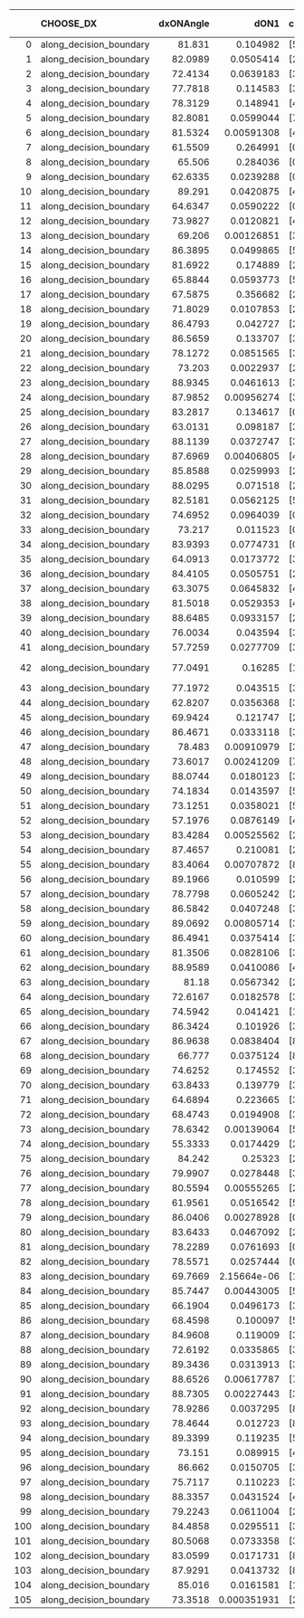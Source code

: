 |     | CHOOSE_DX               |   dxONAngle |        dON1 | cIDON1   |   dON_patch_1 |   nTON |         dON |   dxOFFAngle |       dOFF1 | cIDOFF1   |   dOFF_patch_1 |   nTOFF |        dOFF | SUCCESS   |   nExp |   dual_point_id |   subpoint_time_seconds |   total_execution_time |       logp |        dOFF/dON | Vote dOFF>dON   |
|----:|:------------------------|------------:|------------:|:---------|--------------:|-------:|------------:|-------------:|------------:|:----------|---------------:|--------:|------------:|:----------|-------:|----------------:|------------------------:|-----------------------:|-----------:|----------------:|:----------------|
|   0 | along_decision_boundary |     81.831  | 0.104982    | [5 9]    |   0.104982    |      1 | 0.104982    |      89.6032 | 0.156944    | [5 9]     |    0.156944    |       1 | 0.156944    | True      |      1 |               1 |                1.40574  |                1.7355  |  0         |     1.49496     | True            |
|   1 | along_decision_boundary |     82.0989 | 0.0505414   | [2 7]    |   0.0505414   |      1 | 0.0505414   |      81.6142 | 0.193748    | [2 7]     |    0.193748    |       1 | 0.193748    | True      |      2 |               3 |                1.19511  |                4.57724 | -0.5       |     3.83346     | True            |
|   2 | along_decision_boundary |     72.4134 | 0.0639183   | [3 7]    |   0.0639183   |      1 | 0.0639183   |      85.8237 | 0.0884319   | [3 7]     |    0.0884319   |       1 | 0.0884319   | True      |      3 |               4 |                0.973925 |                5.56012 | -1         |     1.38351     | True            |
|   3 | along_decision_boundary |     77.7818 | 0.114583    | [3 6]    |   0.114583    |      1 | 0.114583    |      76.6537 | 0.176506    | [3 6]     |    0.176506    |       1 | 0.176506    | True      |      4 |               6 |                1.31258  |                6.90724 | -1.5       |     1.54042     | True            |
|   4 | along_decision_boundary |     78.3129 | 0.148941    | [4 9]    |   0.148941    |      1 | 0.148941    |      85.3997 | 0.176098    | [4 9]     |    0.176098    |       1 | 0.176098    | True      |      5 |               8 |                1.20757  |                8.13877 | -2         |     1.18234     | True            |
|   5 | along_decision_boundary |     82.8081 | 0.0599044   | [7 9]    |   0.0599044   |      1 | 0.0599044   |      88.3052 | 0.0567854   | [7 9]     |    0.0567854   |       1 | 0.0567854   | False     |      6 |              11 |                0.941938 |                9.14848 | -2.5       |     0.947935    | False           |
|   6 | along_decision_boundary |     81.5324 | 0.00591308  | [4 9]    |   0.00591308  |      1 | 0.00591308  |      89.4223 | 0.00402187  | [4 9]     |    0.00402187  |       1 | 0.00402187  | False     |      7 |              12 |                0.657293 |                9.81273 | -1.33333   |     0.680165    | False           |
|   7 | along_decision_boundary |     61.5509 | 0.264991    | [0 1]    |   0.264991    |      1 | 0.264991    |      68.8065 | 0.0431701   | [0 1]     |    0.0431701   |       1 | 0.0431701   | False     |      8 |              13 |                0.905114 |               10.7228  | -0.642857  |     0.162911    | False           |
|   8 | along_decision_boundary |     65.506  | 0.284036    | [0 1]    |   0.284036    |      1 | 0.284036    |      68.4652 | 0.0283565   | [0 1]     |    0.0283565   |       1 | 0.0283565   | False     |      9 |              14 |                0.838601 |               11.5714  | -0.25      |     0.0998342   | False           |
|   9 | along_decision_boundary |     62.6335 | 0.0239288   | [0 1]    |   0.0239288   |      1 | 0.0239288   |      64.1677 | 0.690498    | [0 1]     |    0.690498    |       1 | 0.690498    | True      |     10 |              15 |                0.759281 |               12.3403  | -0.0555556 |    28.8564      | True            |
|  10 | along_decision_boundary |     89.291  | 0.0420875   | [4 8]    |   0.0420875   |      1 | 0.0420875   |      84.5887 | 0.040987    | [4 8]     |    0.040987    |       1 | 0.040987    | False     |     11 |              17 |                1.02243  |               13.3849  | -0.2       |     0.973852    | False           |
|  11 | along_decision_boundary |     64.6347 | 0.0590222   | [0 9]    |   0.0590222   |      1 | 0.0590222   |      78.88   | 0.119597    | [0 9]     |    0.119597    |       1 | 0.119597    | True      |     12 |              20 |                1.0793   |               14.5127  | -0.0454545 |     2.0263      | True            |
|  12 | along_decision_boundary |     73.9827 | 0.0120821   | [4 5]    |   0.0120821   |      1 | 0.0120821   |      82.8908 | 0.0408462   | [4 5]     |    0.0408462   |       1 | 0.0408462   | True      |     13 |              21 |                0.93371  |               15.4513  | -0.166667  |     3.38072     | True            |
|  13 | along_decision_boundary |     69.206  | 0.00126851  | [3 6]    |   0.00126851  |      1 | 0.00126851  |      75.6127 | 0.105436    | [3 6]     |    0.105436    |       1 | 0.105436    | True      |     14 |              22 |                0.808631 |               16.265   | -0.346154  |    83.1179      | True            |
|  14 | along_decision_boundary |     86.3895 | 0.0499865   | [5 7]    |   0.0499865   |      1 | 0.0499865   |      75.9358 | 0.0572756   | [5 7]     |    0.0572756   |       1 | 0.0572756   | True      |     15 |              23 |                0.817895 |               17.0909  | -0.571429  |     1.14582     | True            |
|  15 | along_decision_boundary |     81.6922 | 0.174889    | [2 4]    |   0.174889    |      1 | 0.174889    |      86.9695 | 0.0159723   | [2 4]     |    0.0159723   |       1 | 0.0159723   | False     |     16 |              24 |                0.905566 |               18.0045  | -0.833333  |     0.0913285   | False           |
|  16 | along_decision_boundary |     65.8844 | 0.0593773   | [5 6]    |   0.0593773   |      1 | 0.0593773   |      75.1366 | 0.0232247   | [5 6]     |    0.0232247   |       1 | 0.0232247   | False     |     17 |              25 |                0.832391 |               18.8452  | -0.5       |     0.391138    | False           |
|  17 | along_decision_boundary |     67.5875 | 0.356682    | [2 5]    |   0.356682    |      1 | 0.356682    |      69.7311 | 0.0915112   | [2 5]     |    0.0915112   |       1 | 0.0915112   | False     |     18 |              28 |                0.721066 |               19.6325  | -0.264706  |     0.256563    | False           |
|  18 | along_decision_boundary |     71.8029 | 0.0107853   | [2 4]    |   0.0107853   |      1 | 0.0107853   |      77.7637 | 0.0254002   | [2 4]     |    0.0254002   |       1 | 0.0254002   | True      |     19 |              29 |                0.746635 |               20.3871  | -0.111111  |     2.35508     | True            |
|  19 | along_decision_boundary |     86.4793 | 0.042727    | [2 7]    |   0.042727    |      1 | 0.042727    |      88.5172 | 0.175379    | [2 7]     |    0.175379    |       1 | 0.175379    | True      |     20 |              31 |                1.80136  |               22.2332  | -0.236842  |     4.10464     | True            |
|  20 | along_decision_boundary |     86.5659 | 0.133707    | [3 5]    |   0.133707    |      1 | 0.133707    |      80.8919 | 0.0489732   | [3 5]     |    0.0489732   |       1 | 0.0489732   | False     |     21 |              32 |                0.942846 |               23.1841  | -0.4       |     0.366273    | False           |
|  21 | along_decision_boundary |     78.1272 | 0.0851565   | [3 6]    |   0.0851565   |      1 | 0.0851565   |      80.8166 | 0.0772011   | [3 6]     |    0.0772011   |       1 | 0.0772011   | False     |     22 |              34 |                1.48208  |               24.7057  | -0.214286  |     0.906579    | False           |
|  22 | along_decision_boundary |     73.203  | 0.0022937   | [2 3]    |   0.0022937   |      1 | 0.0022937   |      81.5738 | 0.136962    | [2 3]     |    0.136962    |       1 | 0.136962    | True      |     23 |              35 |                0.765669 |               25.4794  | -0.0909091 |    59.7121      | True            |
|  23 | along_decision_boundary |     88.9345 | 0.0461613   | [3 5]    |   0.0461613   |      1 | 0.0461613   |      81.0834 | 0.0100088   | [3 5]     |    0.0100088   |       1 | 0.0100088   | False     |     24 |              36 |                0.728097 |               26.2145  | -0.195652  |     0.216823    | False           |
|  24 | along_decision_boundary |     87.9852 | 0.00956274  | [3 7]    |   0.00956274  |      1 | 0.00956274  |      87.3263 | 0.0059991   | [3 7]     |    0.0059991   |       1 | 0.0059991   | False     |     25 |              37 |                0.996513 |               27.216   | -0.0833333 |     0.627341    | False           |
|  25 | along_decision_boundary |     83.2817 | 0.134617    | [0 1]    |   0.134617    |      1 | 0.134617    |      85.4274 | 0.135628    | [0 1]     |    0.135628    |       1 | 0.135628    | True      |     26 |              40 |                1.21881  |               28.5149  | -0.02      |     1.00751     | True            |
|  26 | along_decision_boundary |     63.0131 | 0.098187    | [3 7]    |   0.098187    |      1 | 0.098187    |      68.5275 | 0.17467     | [3 7]     |    0.17467     |       1 | 0.17467     | True      |     27 |              41 |                1.55261  |               30.0785  | -0.0769231 |     1.77895     | True            |
|  27 | along_decision_boundary |     88.1139 | 0.0372747   | [3 7]    |   0.0372747   |      1 | 0.0372747   |      85.5627 | 0.154236    | [3 7]     |    0.154236    |       1 | 0.154236    | True      |     28 |              42 |                1.23283  |               31.3163  | -0.166667  |     4.13783     | True            |
|  28 | along_decision_boundary |     87.6969 | 0.00406805  | [4 8]    |   0.00406805  |      1 | 0.00406805  |      77.0824 | 0.0813357   | [4 8]     |    0.0813357   |       1 | 0.0813357   | True      |     29 |              45 |                1.18246  |               34.3113  | -0.285714  |    19.9938      | True            |
|  29 | along_decision_boundary |     85.8588 | 0.0259993   | [2 7]    |   0.0259993   |      1 | 0.0259993   |      79.6133 | 0.0245429   | [2 7]     |    0.0245429   |       1 | 0.0245429   | False     |     30 |              46 |                0.862588 |               35.1824  | -0.431034  |     0.943981    | False           |
|  30 | along_decision_boundary |     88.0295 | 0.071518    | [2 7]    |   0.071518    |      1 | 0.071518    |      85.3094 | 0.0145876   | [2 7]     |    0.0145876   |       1 | 0.0145876   | False     |     31 |              47 |                1.05099  |               36.2404  | -0.266667  |     0.203971    | False           |
|  31 | along_decision_boundary |     82.5181 | 0.0562125   | [5 7]    |   0.0562125   |      1 | 0.0562125   |      84.0206 | 0.0977276   | [5 7]     |    0.0977276   |       1 | 0.0977276   | True      |     32 |              50 |                1.16236  |               37.467   | -0.145161  |     1.73854     | True            |
|  32 | along_decision_boundary |     74.6952 | 0.0964039   | [0 1]    |   0.0964039   |      1 | 0.0964039   |      85.8013 | 0.00135549  | [0 1]     |    0.00135549  |       1 | 0.00135549  | False     |     33 |              52 |                0.988766 |               38.497   | -0.25      |     0.0140606   | False           |
|  33 | along_decision_boundary |     73.217  | 0.011523    | [0 1]    |   0.011523    |      1 | 0.011523    |      88.4629 | 0.0354268   | [0 1]     |    0.0354268   |       1 | 0.0354268   | True      |     34 |              53 |                0.75313  |               39.2551  | -0.136364  |     3.07443     | True            |
|  34 | along_decision_boundary |     83.9393 | 0.0774731   | [0 1]    |   0.0774731   |      1 | 0.0774731   |      86.2331 | 0.0529964   | [0 1]     |    0.0529964   |       1 | 0.0529964   | False     |     35 |              54 |                0.776117 |               40.0383  | -0.235294  |     0.684062    | False           |
|  35 | along_decision_boundary |     64.0913 | 0.0173772   | [3 7]    |   0.0173772   |      1 | 0.0173772   |      64.8497 | 0.0732659   | [3 7]     |    0.0732659   |       1 | 0.0732659   | True      |     36 |              55 |                1.18439  |               41.2288  | -0.128571  |     4.2162      | True            |
|  36 | along_decision_boundary |     84.4105 | 0.0505751   | [2 7]    |   0.0505751   |      1 | 0.0505751   |      77.236  | 0.0772482   | [2 7]     |    0.0772482   |       1 | 0.0772482   | True      |     37 |              56 |                1.01731  |               42.2551  | -0.222222  |     1.5274      | True            |
|  37 | along_decision_boundary |     63.3075 | 0.0645832   | [4 6]    |   0.0645832   |      1 | 0.0645832   |      74.3312 | 0.0274358   | [4 6]     |    0.0274358   |       1 | 0.0274358   | False     |     38 |              57 |                0.869195 |               43.1334  | -0.337838  |     0.424813    | False           |
|  38 | along_decision_boundary |     81.5018 | 0.0529353   | [4 6]    |   0.0529353   |      1 | 0.0529353   |      80.4087 | 0.0681523   | [4 6]     |    0.0681523   |       1 | 0.0681523   | True      |     39 |              58 |                0.958908 |               44.1012  | -0.210526  |     1.28746     | True            |
|  39 | along_decision_boundary |     88.6485 | 0.0933157   | [2 4]    |   0.0933157   |      1 | 0.0933157   |      89.4993 | 0.114243    | [2 4]     |    0.114243    |       1 | 0.114243    | True      |     40 |              59 |                0.890542 |               44.9968  | -0.320513  |     1.22426     | True            |
|  40 | along_decision_boundary |     76.0034 | 0.043594    | [3 5]    |   0.043594    |      1 | 0.043594    |      81.3244 | 0.147385    | [3 5]     |    0.147385    |       1 | 0.147385    | True      |     41 |              60 |                1.37493  |               46.3807  | -0.45      |     3.38087     | True            |
|  41 | along_decision_boundary |     57.7259 | 0.0277709   | [3 5]    |   0.0277709   |      1 | 0.0277709   |      84.3022 | 0.34398     | [3 5]     |    0.34398     |       1 | 0.34398     | True      |     42 |              61 |                1.77636  |               48.166   | -0.597561  |    12.3864      | True            |
|  42 | along_decision_boundary |     77.0491 | 0.16285     | [1 9]    |   0.16285     |      1 | 0.16285     |      81.2029 | 2.85022e-06 | [0 9]     |    2.85022e-06 |       1 | 2.85022e-06 | False     |     43 |              63 |                0.96634  |               49.1627  | -0.761905  |     1.75022e-05 | False           |
|  43 | along_decision_boundary |     77.1972 | 0.043515    | [3 5]    |   0.043515    |      1 | 0.043515    |      79.6352 | 0.020521    | [3 5]     |    0.020521    |       1 | 0.020521    | False     |     44 |              65 |                1.13037  |               50.3304  | -0.569767  |     0.471584    | False           |
|  44 | along_decision_boundary |     62.8207 | 0.0356368   | [3 7]    |   0.0356368   |      1 | 0.0356368   |      74.3494 | 0.0864602   | [3 7]     |    0.0864602   |       1 | 0.0864602   | True      |     45 |              66 |                1.04082  |               51.3782  | -0.409091  |     2.42615     | True            |
|  45 | along_decision_boundary |     69.9424 | 0.121747    | [2 6]    |   0.121747    |      1 | 0.121747    |      75.5499 | 0.0704925   | [2 6]     |    0.0704925   |       1 | 0.0704925   | False     |     46 |              70 |                1.01881  |               52.4862  | -0.544444  |     0.579008    | False           |
|  46 | along_decision_boundary |     86.4671 | 0.0333118   | [3 4]    |   0.0333118   |      1 | 0.0333118   |      88.7239 | 0.0692032   | [3 4]     |    0.0692032   |       1 | 0.0692032   | True      |     47 |              71 |                0.791961 |               53.2882  | -0.391304  |     2.07744     | True            |
|  47 | along_decision_boundary |     78.483  | 0.00910979  | [3 7]    |   0.00910979  |      1 | 0.00910979  |      82.0074 | 0.0232841   | [3 7]     |    0.0232841   |       1 | 0.0232841   | True      |     48 |              72 |                0.890461 |               54.1866  | -0.521277  |     2.55594     | True            |
|  48 | along_decision_boundary |     73.6017 | 0.00241209  | [7 9]    |   0.00241209  |      1 | 0.00241209  |      85.544  | 0.00887344  | [7 9]     |    0.00887344  |       1 | 0.00887344  | True      |     49 |              74 |                0.921683 |               55.1363  | -0.666667  |     3.67873     | True            |
|  49 | along_decision_boundary |     88.0744 | 0.0180123   | [3 6]    |   0.0180123   |      1 | 0.0180123   |      78.4501 | 0.0510572   | [3 6]     |    0.0510572   |       1 | 0.0510572   | True      |     50 |              77 |                0.75896  |               55.95    | -0.826531  |     2.83458     | True            |
|  50 | along_decision_boundary |     74.1834 | 0.0143597   | [5 7]    |   0.0143597   |      1 | 0.0143597   |      78.8147 | 0.226637    | [5 7]     |    0.226637    |       1 | 0.226637    | True      |     51 |              81 |                1.49127  |               57.5364  | -1         |    15.7828      | True            |
|  51 | along_decision_boundary |     73.1251 | 0.0358021   | [5 6]    |   0.0358021   |      1 | 0.0358021   |      89.6251 | 0.0223172   | [5 6]     |    0.0223172   |       1 | 0.0223172   | False     |     52 |              82 |                0.70709  |               58.2516  | -1.18627   |     0.623348    | False           |
|  52 | along_decision_boundary |     57.1976 | 0.0876149   | [4 8]    |   0.0876149   |      1 | 0.0876149   |      61.162  | 0.166882    | [4 8]     |    0.166882    |       1 | 0.166882    | True      |     53 |              83 |                1.12479  |               59.3859  | -0.961538  |     1.90472     | True            |
|  53 | along_decision_boundary |     83.4284 | 0.00525562  | [2 7]    |   0.00525562  |      1 | 0.00525562  |      88.1343 | 0.221444    | [2 7]     |    0.221444    |       1 | 0.221444    | True      |     54 |              85 |                0.931137 |               60.3541  | -1.14151   |    42.1347      | True            |
|  54 | along_decision_boundary |     87.4657 | 0.210081    | [2 6]    |   0.210081    |      1 | 0.210081    |      88.1882 | 0.025405    | [2 6]     |    0.025405    |       1 | 0.025405    | False     |     55 |              86 |                1.653    |               62.0147  | -1.33333   |     0.12093     | False           |
|  55 | along_decision_boundary |     83.4064 | 0.00707872  | [8 9]    |   0.00707872  |      1 | 0.00707872  |      87.2138 | 0.213298    | [8 9]     |    0.213298    |       1 | 0.213298    | True      |     56 |              87 |                1.49737  |               63.517   | -1.1       |    30.1323      | True            |
|  56 | along_decision_boundary |     89.1966 | 0.010599    | [2 6]    |   0.010599    |      1 | 0.010599    |      79.4445 | 0.0744878   | [2 6]     |    0.0744878   |       1 | 0.0744878   | True      |     57 |              88 |                0.964588 |               64.4866  | -1.28571   |     7.0278      | True            |
|  57 | along_decision_boundary |     78.7798 | 0.0605242   | [2 3]    |   0.0605242   |      1 | 0.0605242   |      77.9773 | 0.102157    | [2 3]     |    0.102157    |       1 | 0.102157    | True      |     58 |              89 |                1.1904   |               65.685   | -1.48246   |     1.68787     | True            |
|  58 | along_decision_boundary |     86.5842 | 0.0407248   | [3 8]    |   0.0407248   |      1 | 0.0407248   |      86.3297 | 0.152602    | [3 8]     |    0.152602    |       1 | 0.152602    | True      |     59 |              90 |                1.21809  |               66.9091  | -1.68966   |     3.74716     | True            |
|  59 | along_decision_boundary |     89.0692 | 0.00805714  | [3 6]    |   0.00805714  |      1 | 0.00805714  |      81.8158 | 0.0438648   | [3 6]     |    0.0438648   |       1 | 0.0438648   | True      |     60 |              91 |                0.796184 |               67.7162  | -1.90678   |     5.44422     | True            |
|  60 | along_decision_boundary |     86.4941 | 0.0375414   | [3 6]    |   0.0375414   |      1 | 0.0375414   |      76.1887 | 0.0132451   | [3 6]     |    0.0132451   |       1 | 0.0132451   | False     |     61 |              92 |                0.857968 |               68.5792  | -2.13333   |     0.352814    | False           |
|  61 | along_decision_boundary |     81.3506 | 0.0828106   | [3 7]    |   0.0828106   |      1 | 0.0828106   |      68.9996 | 0.0100829   | [3 7]     |    0.0100829   |       1 | 0.0100829   | False     |     62 |              93 |                1.28137  |               69.8695  | -1.84426   |     0.121759    | False           |
|  62 | along_decision_boundary |     88.9589 | 0.0410086   | [4 6]    |   0.0410086   |      1 | 0.0410086   |      82.7029 | 0.070321    | [4 6]     |    0.070321    |       1 | 0.070321    | True      |     63 |              94 |                1.27518  |               71.1522  | -1.58065   |     1.71478     | True            |
|  63 | along_decision_boundary |     81.18   | 0.0567342   | [2 9]    |   0.0567342   |      1 | 0.0567342   |      76.3042 | 0.125828    | [2 9]     |    0.125828    |       1 | 0.125828    | True      |     64 |              97 |                0.630676 |               71.8495  | -1.78571   |     2.21786     | True            |
|  64 | along_decision_boundary |     72.6167 | 0.0182578   | [3 7]    |   0.0182578   |      1 | 0.0182578   |      82.9604 | 0.00173448  | [3 7]     |    0.00173448  |       1 | 0.00173448  | False     |     65 |              98 |                0.684884 |               72.5434  | -2         |     0.094999    | False           |
|  65 | along_decision_boundary |     74.5942 | 0.041421    | [1 8]    |   0.041421    |      1 | 0.041421    |      84.9211 | 0.0702879   | [0 8]     |    0.0702879   |       1 | 0.0702879   | True      |     66 |             101 |                1.01486  |               73.6142  | -1.73077   |     1.69691     | True            |
|  66 | along_decision_boundary |     86.3424 | 0.101926    | [3 9]    |   0.101926    |      1 | 0.101926    |      89.5066 | 0.046081    | [3 9]     |    0.046081    |       1 | 0.046081    | False     |     67 |             102 |                1.15998  |               74.7803  | -1.93939   |     0.452102    | False           |
|  67 | along_decision_boundary |     86.9638 | 0.0838404   | [8 9]    |   0.0838404   |      1 | 0.0838404   |      85.3773 | 0.0595481   | [8 9]     |    0.0595481   |       1 | 0.0595481   | False     |     68 |             105 |                1.21646  |               76.0738  | -1.6791    |     0.710255    | False           |
|  68 | along_decision_boundary |     66.777  | 0.0375124   | [8 9]    |   0.0375124   |      1 | 0.0375124   |      75.467  | 0.0847552   | [8 9]     |    0.0847552   |       1 | 0.0847552   | True      |     69 |             106 |                0.729324 |               76.8091  | -1.44118   |     2.25939     | True            |
|  69 | along_decision_boundary |     74.6252 | 0.174552    | [3 7]    |   0.174552    |      1 | 0.174552    |      81.4364 | 0.00759659  | [3 7]     |    0.00759659  |       1 | 0.00759659  | False     |     70 |             107 |                1.17138  |               77.9885  | -1.63043   |     0.0435204   | False           |
|  70 | along_decision_boundary |     63.8433 | 0.139779    | [3 7]    |   0.139779    |      1 | 0.139779    |      70.1934 | 0.0842389   | [3 7]     |    0.0842389   |       1 | 0.0842389   | False     |     71 |             108 |                0.857388 |               78.8514  | -1.4       |     0.602655    | False           |
|  71 | along_decision_boundary |     64.6894 | 0.223665    | [3 7]    |   0.223665    |      1 | 0.223665    |      70.8761 | 0.084802    | [3 7]     |    0.084802    |       1 | 0.084802    | False     |     72 |             109 |                0.99524  |               79.8546  | -1.19014   |     0.379148    | False           |
|  72 | along_decision_boundary |     68.4743 | 0.0194908   | [3 7]    |   0.0194908   |      1 | 0.0194908   |      74.6707 | 0.178096    | [3 7]     |    0.178096    |       1 | 0.178096    | True      |     73 |             110 |                1.211    |               81.0756  | -1         |     9.13743     | True            |
|  73 | along_decision_boundary |     78.6342 | 0.00139064  | [5 9]    |   0.00139064  |      1 | 0.00139064  |      71.7311 | 0.144466    | [5 9]     |    0.144466    |       1 | 0.144466    | True      |     74 |             112 |                1.06237  |               83.7123  | -1.15753   |   103.885       | True            |
|  74 | along_decision_boundary |     55.3333 | 0.0174429   | [2 4]    |   0.0174429   |      1 | 0.0174429   |      73.3136 | 0.108447    | [2 4]     |    0.108447    |       1 | 0.108447    | True      |     75 |             113 |                0.743228 |               84.4635  | -1.32432   |     6.21727     | True            |
|  75 | along_decision_boundary |     84.242  | 0.25323     | [2 4]    |   0.25323     |      1 | 0.25323     |      78.56   | 0.332657    | [2 4]     |    0.332657    |       1 | 0.332657    | True      |     76 |             114 |                1.7903   |               86.2588  | -1.5       |     1.31366     | True            |
|  76 | along_decision_boundary |     79.9907 | 0.0278448   | [3 6]    |   0.0278448   |      1 | 0.0278448   |      71.8323 | 0.0712325   | [3 6]     |    0.0712325   |       1 | 0.0712325   | True      |     77 |             116 |                1.12682  |               88.5683  | -1.68421   |     2.5582      | True            |
|  77 | along_decision_boundary |     80.5594 | 0.00555265  | [2 8]    |   0.00555265  |      1 | 0.00555265  |      79.7407 | 0.157839    | [2 8]     |    0.157839    |       1 | 0.157839    | True      |     78 |             117 |                1.17568  |               89.752   | -1.87662   |    28.4258      | True            |
|  78 | along_decision_boundary |     61.9561 | 0.0516542   | [5 7]    |   0.0516542   |      1 | 0.0516542   |      62.8224 | 0.00790681  | [5 7]     |    0.00790681  |       1 | 0.00790681  | False     |     79 |             118 |                0.774381 |               90.5353  | -2.07692   |     0.153072    | False           |
|  79 | along_decision_boundary |     86.0406 | 0.00278928  | [0 1]    |   0.00278928  |      1 | 0.00278928  |      82.8179 | 0.0893134   | [0 1]     |    0.0893134   |       1 | 0.0893134   | True      |     80 |             121 |                0.646019 |               91.2488  | -1.82911   |    32.0203      | True            |
|  80 | along_decision_boundary |     83.6433 | 0.0467092   | [2 7]    |   0.0467092   |      1 | 0.0467092   |      83.6953 | 0.0134342   | [2 7]     |    0.0134342   |       1 | 0.0134342   | False     |     81 |             125 |                0.991374 |               94.9497  | -2.025     |     0.287613    | False           |
|  81 | along_decision_boundary |     78.2289 | 0.0761693   | [0 9]    |   0.0761693   |      1 | 0.0761693   |      86.5253 | 0.0327877   | [1 9]     |    0.0327877   |       1 | 0.0327877   | False     |     82 |             126 |                0.995193 |               95.9509  | -1.78395   |     0.430458    | False           |
|  82 | along_decision_boundary |     78.5571 | 0.0257444   | [0 1]    |   0.0257444   |      1 | 0.0257444   |      89.444  | 0.121896    | [0 1]     |    0.121896    |       1 | 0.121896    | True      |     83 |             127 |                1.12703  |               97.0872  | -1.56098   |     4.73485     | True            |
|  83 | along_decision_boundary |     69.7669 | 2.15664e-06 | [1 8]    |   2.15664e-06 |      1 | 2.15664e-06 |      86.4219 | 0.0342609   | [0 8]     |    0.0342609   |       1 | 0.0342609   | True      |     84 |             128 |                0.768109 |               97.8635  | -1.74096   | 15886.2         | True            |
|  84 | along_decision_boundary |     85.7447 | 0.00443005  | [5 6]    |   0.00443005  |      1 | 0.00443005  |      72.2346 | 0.0459564   | [5 6]     |    0.0459564   |       1 | 0.0459564   | True      |     85 |             129 |                0.990304 |               98.8608  | -1.92857   |    10.3738      | True            |
|  85 | along_decision_boundary |     66.1904 | 0.0496173   | [3 6]    |   0.0496173   |      1 | 0.0496173   |      75.2599 | 0.128431    | [3 6]     |    0.128431    |       1 | 0.128431    | True      |     86 |             132 |                1.39519  |              102.047   | -2.12353   |     2.58844     | True            |
|  86 | along_decision_boundary |     68.4598 | 0.100097    | [5 7]    |   0.100097    |      1 | 0.100097    |      84.8954 | 0.00628064  | [5 7]     |    0.00628064  |       1 | 0.00628064  | False     |     87 |             134 |                1.23139  |              103.324   | -2.32558   |     0.0627458   | False           |
|  87 | along_decision_boundary |     84.9608 | 0.119009    | [3 6]    |   0.119009    |      1 | 0.119009    |      79.7976 | 0.151121    | [3 6]     |    0.151121    |       1 | 0.151121    | True      |     88 |             136 |                1.54397  |              106.949   | -2.07471   |     1.26983     | True            |
|  88 | along_decision_boundary |     72.6192 | 0.0335865   | [3 5]    |   0.0335865   |      1 | 0.0335865   |      75.2006 | 0.032307    | [3 5]     |    0.032307    |       1 | 0.032307    | False     |     89 |             138 |                1.39198  |              108.372   | -2.27273   |     0.961903    | False           |
|  89 | along_decision_boundary |     89.3436 | 0.0313913   | [3 7]    |   0.0313913   |      1 | 0.0313913   |      79.4656 | 0.297692    | [3 7]     |    0.297692    |       1 | 0.297692    | True      |     90 |             139 |                1.16807  |              109.551   | -2.02809   |     9.48326     | True            |
|  90 | along_decision_boundary |     88.6526 | 0.00617787  | [7 9]    |   0.00617787  |      1 | 0.00617787  |      76.6222 | 0.0404663   | [7 9]     |    0.0404663   |       1 | 0.0404663   | True      |     91 |             140 |                0.72051  |              110.281   | -2.22222   |     6.5502      | True            |
|  91 | along_decision_boundary |     88.7305 | 0.00227443  | [3 6]    |   0.00227443  |      1 | 0.00227443  |      88.1276 | 0.00195979  | [3 6]     |    0.00195979  |       1 | 0.00195979  | False     |     92 |             142 |                0.718442 |              111.028   | -2.42308   |     0.86166     | False           |
|  92 | along_decision_boundary |     78.9286 | 0.0037295   | [8 9]    |   0.0037295   |      1 | 0.0037295   |      77.7405 | 0.236027    | [8 9]     |    0.236027    |       1 | 0.236027    | True      |     93 |             143 |                1.15472  |              112.195   | -2.17391   |    63.2864      | True            |
|  93 | along_decision_boundary |     78.4644 | 0.012723    | [8 9]    |   0.012723    |      1 | 0.012723    |      83.8865 | 0.0127807   | [8 9]     |    0.0127807   |       1 | 0.0127807   | True      |     94 |             144 |                0.74482  |              112.947   | -2.37097   |     1.00453     | True            |
|  94 | along_decision_boundary |     89.3399 | 0.119235    | [5 6]    |   0.119235    |      1 | 0.119235    |      76.1814 | 0.126014    | [5 6]     |    0.126014    |       1 | 0.126014    | True      |     95 |             145 |                1.54593  |              114.501   | -2.57447   |     1.05686     | True            |
|  95 | along_decision_boundary |     73.151  | 0.089915    | [4 5]    |   0.089915    |      1 | 0.089915    |      75.2954 | 0.378323    | [4 5]     |    0.378323    |       1 | 0.378323    | True      |     96 |             147 |                2.38229  |              116.921   | -2.78421   |     4.20756     | True            |
|  96 | along_decision_boundary |     86.662  | 0.0150705   | [3 8]    |   0.0150705   |      1 | 0.0150705   |      89.1188 | 0.105868    | [3 8]     |    0.105868    |       1 | 0.105868    | True      |     97 |             148 |                1.3262   |              118.253   | -3         |     7.02483     | True            |
|  97 | along_decision_boundary |     75.7117 | 0.110223    | [3 6]    |   0.110223    |      1 | 0.110223    |      89.2315 | 0.00502226  | [3 6]     |    0.00502226  |       1 | 0.00502226  | False     |     98 |             149 |                1.16621  |              119.425   | -3.22165   |     0.0455645   | False           |
|  98 | along_decision_boundary |     88.3357 | 0.0431524   | [4 6]    |   0.0431524   |      1 | 0.0431524   |      84.2513 | 0.051467    | [4 6]     |    0.051467    |       1 | 0.051467    | True      |     99 |             150 |                1.00805  |              120.439   | -2.93878   |     1.19268     | True            |
|  99 | along_decision_boundary |     79.2243 | 0.0611004   | [2 7]    |   0.0611004   |      1 | 0.0611004   |      82.9009 | 0.521821    | [2 7]     |    0.521821    |       1 | 0.521821    | True      |    100 |             151 |                1.78243  |              122.229   | -3.15657   |     8.54039     | True            |
| 100 | along_decision_boundary |     84.4858 | 0.0295511   | [3 6]    |   0.0295511   |      1 | 0.0295511   |      86.3913 | 0.0134935   | [3 6]     |    0.0134935   |       1 | 0.0134935   | False     |    101 |             152 |                0.865299 |              123.102   | -3.38      |     0.456615    | False           |
| 101 | along_decision_boundary |     80.5068 | 0.0733358   | [3 6]    |   0.0733358   |      1 | 0.0733358   |      89.2923 | 0.0648335   | [3 6]     |    0.0648335   |       1 | 0.0648335   | False     |    102 |             153 |                0.924198 |              124.036   | -3.09406   |     0.884063    | False           |
| 102 | along_decision_boundary |     83.0599 | 0.0171731   | [8 9]    |   0.0171731   |      1 | 0.0171731   |      87.0644 | 0.0294596   | [8 9]     |    0.0294596   |       1 | 0.0294596   | True      |    103 |             154 |                0.920099 |              124.962   | -2.82353   |     1.71545     | True            |
| 103 | along_decision_boundary |     87.9291 | 0.0413732   | [8 9]    |   0.0413732   |      1 | 0.0413732   |      86.4274 | 0.152539    | [8 9]     |    0.152539    |       1 | 0.152539    | True      |    104 |             155 |                0.942323 |              125.913   | -3.03398   |     3.6869      | True            |
| 104 | along_decision_boundary |     85.016  | 0.0161581   | [1 8]    |   0.0161581   |      1 | 0.0161581   |      76.8613 | 0.0882268   | [0 8]     |    0.0882268   |       1 | 0.0882268   | True      |    105 |             157 |                1.22621  |              127.17    | -3.25      |     5.46022     | True            |
| 105 | along_decision_boundary |     73.3518 | 0.000351931 | [2 5]    |   0.000351931 |      1 | 0.000351931 |      86.5828 | 0.0132631   | [2 5]     |    0.0132631   |       1 | 0.0132631   | True      |    106 |             158 |                0.853889 |              128.033   | -3.47143   |    37.6867      | True            |
